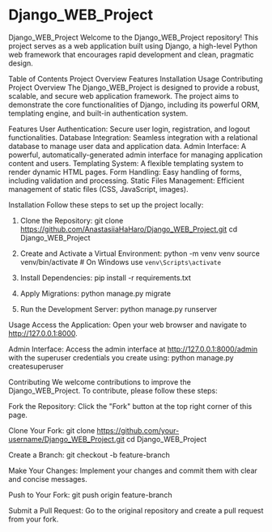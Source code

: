 # Django_WEB_Project

Django_WEB_Project
Welcome to the Django_WEB_Project repository! This project serves as a web application built using Django, a high-level Python web framework that encourages rapid development and clean, pragmatic design.

Table of Contents
Project Overview
Features
Installation
Usage
Contributing
Project Overview
The Django_WEB_Project is designed to provide a robust, scalable, and secure web application framework. The project aims to demonstrate the core functionalities of Django, including its powerful ORM, templating engine, and built-in authentication system.

Features
User Authentication: Secure user login, registration, and logout functionalities.
Database Integration: Seamless integration with a relational database to manage user data and application data.
Admin Interface: A powerful, automatically-generated admin interface for managing application content and users.
Templating System: A flexible templating system to render dynamic HTML pages.
Form Handling: Easy handling of forms, including validation and processing.
Static Files Management: Efficient management of static files (CSS, JavaScript, images).

Installation
Follow these steps to set up the project locally:

1. Clone the Repository:
  git clone https://github.com/AnastasiiaHaHaro/Django_WEB_Project.git
  cd Django_WEB_Project

2. Create and Activate a Virtual Environment:
   python -m venv venv
  source venv/bin/activate  # On Windows use `venv\Scripts\activate`

3. Install Dependencies:
   pip install -r requirements.txt

4. Apply Migrations:
   python manage.py migrate

5. Run the Development Server:
   python manage.py runserver

Usage
Access the Application:
Open your web browser and navigate to http://127.0.0.1:8000.

Admin Interface:
Access the admin interface at http://127.0.0.1:8000/admin with the superuser credentials you create using:
  python manage.py createsuperuser

Contributing
We welcome contributions to improve the Django_WEB_Project. To contribute, please follow these steps:

Fork the Repository:
Click the "Fork" button at the top right corner of this page.

Clone Your Fork:
  git clone https://github.com/your-username/Django_WEB_Project.git
  cd Django_WEB_Project

Create a Branch:
  git checkout -b feature-branch

Make Your Changes:
Implement your changes and commit them with clear and concise messages.

Push to Your Fork:
  git push origin feature-branch

Submit a Pull Request:
Go to the original repository and create a pull request from your fork.

   

